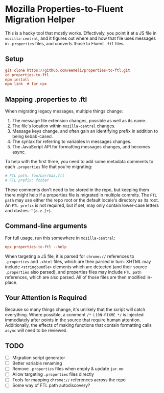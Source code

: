 # Mozilla Properties-to-Fluent Migration Helper

This is a hacky tool that mostly works.
Effectively, you point it at a JS file in `mozilla-central`,
and it figures out where and how that file uses messages in `.properties` files,
and converts those to Fluent `.ftl` files.

## Setup

```ini
git clone https://github.com/eemeli/properties-to-ftl.git
cd properties-to-ftl
npm install
npm link  # for npx
```

## Mapping .properties to .ftl

When migrating legacy messages, multiple things change:

1. The message file extension changes, possible as well as its name.
2. The file's location within `mozilla-central` changes.
3. Message keys change, and often gain an identifying prefix in addition to being kebab-cased.
4. The syntax for referring to variables in messages changes.
5. The JavaScript API for formatting messages changes, and becomes async.

To help with the first three, you need to add some metadata comments to each `.properties` file that you're migrating:

```ini
# FTL path: foo/bar/baz.ftl
# FTL prefix: foobar
```

These comments don't need to be stored in the repo,
but keeping them there might help if a properties file is migrated in multiple commits.
The `FTL path` may use either the repo root or the default locale's directory as its root.
An `FTL prefix` is not required, but if set, may only contain lower-case letters and dashes: `^[a-z-]+$`.

## Command-line arguments

For full usage, run this somewhere in `mozilla-central`:

```ini
npx properties-to-ftl --help
```

When targeting a JS file, it is parsed for `chrome://` references to `.properties` and `.xhtml` files,
which are then parsed in turn.
XHTML may include `<stringbundle>` elements which are detected (and their source `.properties` also parsed),
and properties files may include `FTL path` references, which are also parsed.
All of those files are then modified in-place.

## Your Attention is Required

Because so many things change, it's unlikely that the script will catch everything.
Where possible, a comment `/* L10N-FIXME */` is injected immediately after points in the source that require human attention.
Additionally, the effects of making functions that contain formatting calls `async` will need to be reviewed.

## TODO

- [ ] Migration script generator
- [ ] Better variable renaming
- [ ] Remove `.properties` files when empty & update `jar.mn`
- [ ] Allow targeting `.properties` files directly
- [ ] Tools for mapping `chrome://` references across the repo
- [ ] Some way of FTL path autodiscovery?
